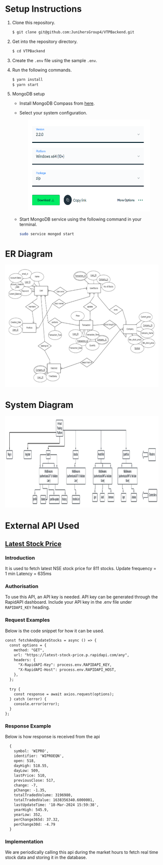 # Setup Instructions

1. Clone this repository.

   ```bash
   $ git clone git@github.com:JunihersGroup4/VTPBackend.git
   ```

2. Get into the repository directory.

   ```bash
   $ cd VTPBackend
   ```

3. Create the `.env` file using the sample `.env`.

4. Run the following commands.

   ```bash
   $ yarn install
   $ yarn start
   ```

5. MongoDB setup

   - Install MongoDB Compass from [here](https://www.mongodb.com/try/download/shell).
   - Select your system configuration.
     <div style="text-align:center">
       <img src="./src/readmeImages/SystemConfig.png" alt="Select system config" style="width:400px;height:300px;">
     </div>
   - Start MongoDB service using the following command in your terminal.

     ```bash
     sudo service mongod start
     ```

# ER Diagram

<div style="text-align:center">
  <img src="./src/readmeImages/ERDiagram.png" alt="ER Diagram" style="width:600px;height:400px;">
</div>

# System Diagram

<div style="text-align:center">
  <img src="./src/readmeImages/Flow Diagram (VTP).jpeg" alt="System Diagram" style="width:1300px;height:300px;">
</div>

# External API Used

## [Latest Stock Price](https://rapidapi.com/suneetk92/api/latest-stock-price/details)

### Introduction

It is used to fetch latest NSE stock price for 811 stocks.
Update frequency = 1 min
Latency = 635ms

### Authorisation

To use this API, an API key is needed. API key can be generated through the RapidAPI dashboard. Include your API key in the .env file under `RAPIDAPI_KEY` heading.

### Request Examples

Below is the code snippet for how it can be used.

```
const fetchAndUpdateStocks = async () => {
  const options = {
    method: "GET",
    url: "https://latest-stock-price.p.rapidapi.com/any",
    headers: {
      "X-RapidAPI-Key": process.env.RAPIDAPI_KEY,
      "X-RapidAPI-Host": process.env.RAPIDAPI_HOST,
    },
  };

  try {
    const response = await axios.request(options);
  } catch (error) {
    console.error(error);
  }
};

```

### Response Example

Below is how response is received from the api

```
  {
    symbol: 'WIPRO',
    identifier: 'WIPROEQN',
    open: 518,
    dayHigh: 518.55,
    dayLow: 509,
    lastPrice: 510,
    previousClose: 517,
    change: -7,
    pChange: -1.35,
    totalTradedVolume: 3196980,
    totalTradedValue: 1638356340.6000001,
    lastUpdateTime: '18-Mar-2024 15:59:38',
    yearHigh: 545.9,
    yearLow: 352,
    perChange365d: 37.32,
    perChange30d: -4.79
  }
```

### Implementation

We are periodically calling this api during the market hours to fetch real time stock data and storing it in the database.

